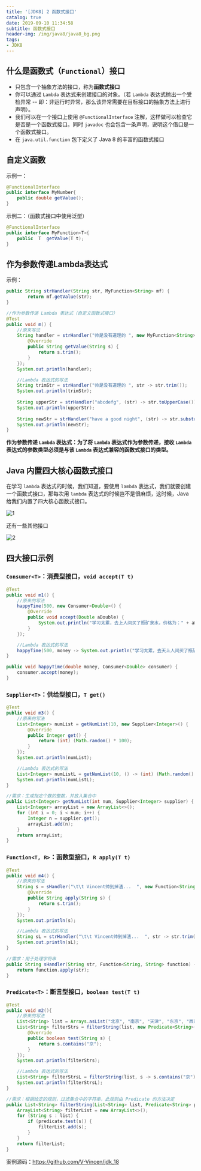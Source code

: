 ```yaml
---
title: '[JDK8] 2 函数式接口'
catalog: true
date: 2019-09-10 11:34:58
subtitle: 函数式接口
header-img: /img/java8/java8_bg.png
tags:
- JDK8
---
```


## 什么是函数式（`Functional`）接口
- 只包含一个抽象方法的接口，称为**函数式接口**
- 你可以通过 `Lambda` 表达式来创建接口的对象。（若 `Lambda` 表达式抛出一个受检异常 -- 即：非运行时异常，那么该异常需要在目标接口的抽象方法上进行声明）。
- 我们可以在一个接口上使用 `@FunctionalInterface` 注解，这样做可以检查它是否是一个函数式接口。同时 `javadoc` 也会包含一条声明，说明这个借口是一个函数式接口。
- 在 `java.util.function` 包下定义了 Java 8 的丰富的函数式接口

## 自定义函数
示例一：
```java
@FunctionalInterface
public interface MyNumber{
    public double getValue();
}
```

示例二：（函数式接口中使用泛型）
```java
@FunctionalInterface
public interface MyFunction<T>{
    public  T  getValue(T t);
}
```

## 作为参数传递Lambda表达式
示例：
```java
public String strHandler(String str, MyFunction<String> mf) {
        return mf.getValue(str);
}

//作为参数传递 Lambda 表达式（自定义函数式接口）
@Test
public void m() {
    //原来写法
    String handler = strHandler("帅是没有道理的 ", new MyFunction<String>() {
        @Override
        public String getValue(String s) {
            return s.trim();
        }
    });
    System.out.println(handler);

    //Lambda 表达式的写法
    String trimStr = strHandler("帅是没有道理的 ", str -> str.trim());
    System.out.println(trimStr);
    
    String upperStr = strHandler("abcdefg", (str) -> str.toUpperCase());
    System.out.println(upperStr);
    
    String newStr = strHandler("have a good night", (str) -> str.substring(2, 5));
    System.out.println(newStr);
}
```
**作为参数传递 `Lambda` 表达式：为了将 `Lambda` 表达式作为参数传递，接收 `Lambda` 表达式的参数类型必须是与该 `Lambda` 表达式兼容的函数式接口的类型。**

## Java 内置四大核心函数式接口

在学习 `lambda` 表达式的时候，我们知道，要使用 `lambda` 表达式，我们就要创建一个函数式接口，那每次用 `lambda` 表达式的时候岂不是很麻烦，这时候，Java 给我们内置了四大核心函数式接口。

![1](1.png)

还有一些其他接口

![2](2.png)


## 四大接口示例
### `Consumer<T>`：消费型接口，`void accept(T t)`
```java
@Test
public void m1() {
    //原来的写法
    happyTime(500, new Consumer<Double>() {
        @Override
        public void accept(Double aDouble) {
            System.out.println("学习太累，去上人间买了瓶矿泉水，价格为：" + aDouble);
        }
    });

    //Lambda 表达式的写法
    happyTime(500, money -> System.out.println("学习太累，去天上人间买了瓶矿泉水，价格为：" + money));
}

public void happyTime(double money, Consumer<Double> consumer) {
    consumer.accept(money);
}
```

### `Supplier<T>`：供给型接口，`T get()`
```java
@Test
public void m3() {
    //原来的写法
    List<Integer> numList = getNumList(10, new Supplier<Integer>() {
        @Override
        public Integer get() {
            return (int) (Math.random() * 100);
        }
    });
    System.out.println(numList);

    //Lambda 表达式的写法
    List<Integer> numListL = getNumList(10, () -> (int) (Math.random() * 100));
    System.out.println(numListL);
}

//需求：生成指定个数的整数，并放入集合中
public List<Integer> getNumList(int num, Supplier<Integer> supplier) {
    List<Integer> arrayList = new ArrayList<>();
    for (int i = 0; i < num; i++) {
        Integer n = supplier.get();
        arrayList.add(n);
    }
    return arrayList;
}
```

### `Function<T, R>`：函数型接口，`R apply(T t)`
```java
@Test
public void m4() {
    //原来的写法
    String s = sHandler("\t\t Vincent帅到掉渣...  ", new Function<String, String>() {
        @Override
        public String apply(String s) {
            return s.trim();
        }
    });
    System.out.println(s);

    //Lambda 表达式的写法
    String sL = strHandler("\t\t Vincent帅到掉渣...  ", str -> str.trim());
    System.out.println(sL);
}

//需求：用于处理字符串
public String sHandler(String str, Function<String, String> function) {
    return function.apply(str);
}
```


### `Predicate<T>`：断言型接口，`boolean test(T t)`
```java
@Test
public void m2(){
    //原来的写法
    List<String> list = Arrays.asList("北京", "南京", "天津", "东京", "西京", "普京");
    List<String> filterStrs = filterString(list, new Predicate<String>() {
        @Override
        public boolean test(String s) {
            return s.contains("京");
        }
    });
    System.out.println(filterStrs);

    //Lambda 表达式的写法
    List<String> filterStrsL = filterString(list, s -> s.contains("京"));
    System.out.println(filterStrsL);
}

//需求：根据给定的规则，过滤集合中的字符串，此规则由 Predicate 的方法决定
public List<String> filterString(List<String> list, Predicate<String> predicate) {
    ArrayList<String> filterList = new ArrayList<>();
    for (String s : list) {
        if (predicate.test(s)) {
            filterList.add(s);
        }
    }
    return filterList;
}
```

案例源码：https://github.com/V-Vincen/jdk_18